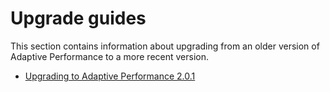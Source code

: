 # Upgrade guides

This section contains information about upgrading from an older version of Adaptive Performance to a more recent version.

* [Upgrading to Adaptive Performance 2.0.1](upgrade-guide-2-0-1.md)
